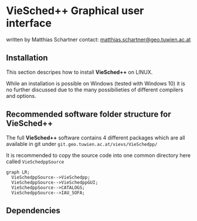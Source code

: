 # VieSched++ Graphical user interface

written by Matthias Schartner
contact: matthias.schartner@geo.tuwien.ac.at


## Installation 

This section descripes how to install __VieSched++__ on LINUX. 

While an installation is possible on Windows (tested with Windows 10) it is no 
further discussed due to the many possibilieties of different compilers and options. 


## Recommended software folder structure for VieSched++

The full __VieSched++__ software contains 4 different packages which are all available in git under `git.geo.tuwien.ac.at/vievs/VieSchedpp/`

It is recommended to copy the source code into one common directory here called `VieSchedppSource`

```mermaid
graph LR;
  VieSchedppSource-->VieSchedpp;
  VieSchedppSource-->VieSchedppGUI;
  VieSchedppSource-->CATALOGS;
  VieSchedppSource-->IAU_SOFA;
```

## Dependencies

